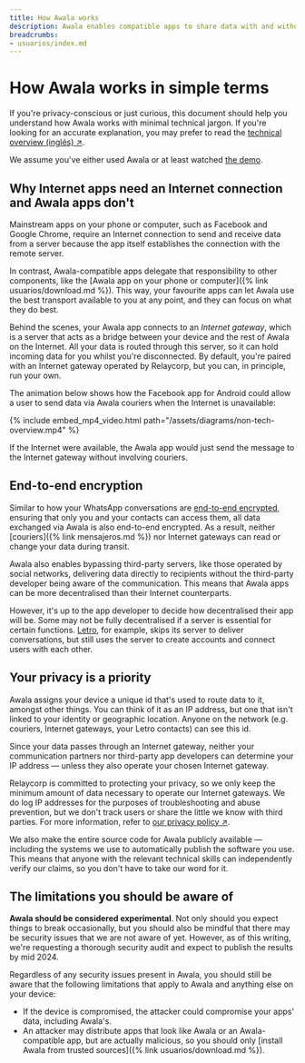 ```yaml
---
title: How Awala works
description: Awala enables compatible apps to share data with and without the Internet, and use end-to-end encryption.
breadcrumbs:
- usuarios/index.md
---
```


# How Awala works in simple terms

If you're privacy-conscious or just curious, this document should help you understand how Awala works with minimal technical jargon. If you're looking for an accurate explanation, you may prefer to read the [technical overview (inglés) ↗](https://awala.network/tech-overview).

We assume you've either used Awala or at least watched [the demo](https://youtu.be/LL1Z9EGiMVc).

## Why Internet apps need an Internet connection and Awala apps don't

Mainstream apps on your phone or computer, such as Facebook and Google Chrome, require an Internet connection to send and receive data from a server because the app itself establishes the connection with the remote server.

In contrast, Awala-compatible apps delegate that responsibility to other components, like the [Awala app on your phone or computer]({% link usuarios/download.md %}). This way, your favourite apps can let Awala use the best transport available to you at any point, and they can focus on what they do best.

Behind the scenes, your Awala app connects to an _Internet gateway_, which is a server that acts as a bridge between your device and the rest of Awala on the Internet. All your data is routed through this server, so it can hold incoming data for you whilst you're disconnected. By default, you're paired with an Internet gateway operated by Relaycorp, but you can, in principle, run your own.

The animation below shows how the Facebook app for Android could allow a user to send data via Awala couriers when the Internet is unavailable:

{% include embed_mp4_video.html path="/assets/diagrams/non-tech-overview.mp4" %}

If the Internet were available, the Awala app would just send the message to the Internet gateway without involving couriers.

## End-to-end encryption

Similar to how your WhatsApp conversations are [end-to-end encrypted](https://www.kaspersky.com/blog/what-is-end-to-end-encryption/37011/), ensuring that only you and your contacts can access them, all data exchanged via Awala is also end-to-end encrypted. As a result, neither [couriers]({% link mensajeros.md %}) nor Internet gateways can read or change your data during transit.

Awala also enables bypassing third-party servers, like those operated by social networks, delivering data directly to recipients without the third-party developer being aware of the communication. This means that Awala apps can be more decentralised than their Internet counterparts.

However, it's up to the app developer to decide how decentralised their app will be. Some may not be fully decentralised if a server is essential for certain functions. [Letro](https://letro.app/en/), for example, skips its server to deliver conversations, but still uses the server to create accounts and connect users with each other.

## Your privacy is a priority

Awala assigns your device a unique id that's used to route data to it, amongst other things. You can think of it as an IP address, but one that isn't linked to your identity or geographic location. Anyone on the network (e.g. couriers, Internet gateways, your Letro contacts) can see this id.

Since your data passes through an Internet gateway, neither your communication partners nor third-party app developers can determine your IP address — unless they also operate your chosen Internet gateway.

Relaycorp is committed to protecting your privacy, so we only keep the minimum amount of data necessary to operate our Internet gateways. We do log IP addresses for the purposes of troubleshooting and abuse prevention, but we don't track users or share the little we know with third parties. For more information, refer to [our privacy policy ↗](https://awala.network/legal/).

We also make the entire source code for Awala publicly available — including the systems we use to automatically publish the software you use. This means that anyone with the relevant technical skills can independently verify our claims, so you don't have to take our word for it.

## The limitations you should be aware of

**Awala should be considered experimental**. Not only should you expect things to break occasionally, but you should also be mindful that there may be security issues that we are not aware of yet. However, as of this writing, we're requesting a thorough security audit and expect to publish the results by mid 2024.

Regardless of any security issues present in Awala, you should still be aware that the following limitations that apply to Awala and anything else on your device:

- If the device is compromised, the attacker could compromise your apps' data, including Awala's.
- An attacker may distribute apps that look like Awala or an Awala-compatible app, but are actually malicious, so you should only [install Awala from trusted sources]({% link usuarios/download.md %}).
